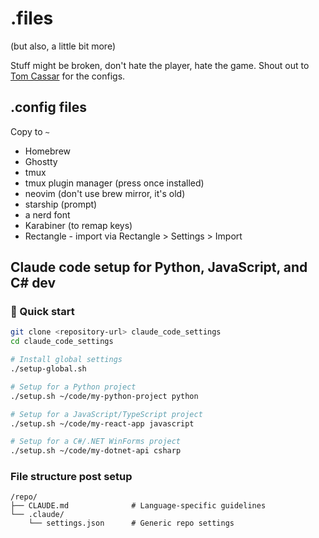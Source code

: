 # .files 
(but also, a little bit more)

Stuff might be broken, don't hate the player, hate the game.
Shout out to [Tom Cassar](https://github.com/tcassar/dotfiles) for the configs.

## .config files
Copy to `~`
- Homebrew
- Ghostty
- tmux
- tmux plugin manager (press <leader> once installed)
- neovim (don't use brew mirror, it's old)
- starship (prompt)
- a nerd font
- Karabiner (to remap keys)
- Rectangle - import via Rectangle > Settings > Import

## Claude code setup for Python, JavaScript, and C# dev
### 🚀 Quick start
```bash
git clone <repository-url> claude_code_settings
cd claude_code_settings

# Install global settings
./setup-global.sh

# Setup for a Python project
./setup.sh ~/code/my-python-project python

# Setup for a JavaScript/TypeScript project  
./setup.sh ~/code/my-react-app javascript

# Setup for a C#/.NET WinForms project
./setup.sh ~/code/my-dotnet-api csharp
```

### File structure post setup
```
/repo/
├── CLAUDE.md              # Language-specific guidelines
└── .claude/
    └── settings.json      # Generic repo settings
```

